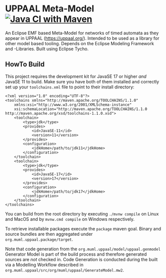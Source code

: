 # UPPAAL Meta-Model [![Java CI with Maven](https://github.com/uppaal-emf/uppaal-meta-model/actions/workflows/build.yml/badge.svg)](https://github.com/uppaal-emf/uppaal-meta-model/actions/workflows/build.yml)
An Eclipse EMF based Meta-Model for networks of timed automata as they appear in UPPAAL (https://uppaal.org/).
Intended to be used as a library for other model based tooling.
Depends on the Eclipse Modeling Framework and -Libraries. Built using Eclipse Tycho.

## HowTo Build
This project requires the development kit for JavaSE 17 or higher *and* JavaSE 11 to build.
Make sure you have both of them installed and correctly set up your `toolchains.xml` file
to point to their install directory:
```
<?xml version="1.0" encoding="UTF-8"?>
<toolchains xmlns="http://maven.apache.org/TOOLCHAINS/1.1.0"
	xmlns:xsi="http://www.w3.org/2001/XMLSchema-instance"
	xsi:schemaLocation="http://maven.apache.org/TOOLCHAINS/1.1.0 http://maven.apache.org/xsd/toolchains-1.1.0.xsd">
	<toolchain>
		<type>jdk</type>
		<provides>
			<id>JavaSE-11</id>
			<version>11</version>
		</provides>
		<configuration>
			<jdkHome>/path/to/jdk11</jdkHome>
		</configuration>
	</toolchain>
	<toolchain>
		<type>jdk</type>
		<provides>
			<id>JavaSE-17</id>
			<version>17</version>
		</provides>
		<configuration>
			<jdkHome>/path/to/jdk17</jdkHome>
		</configuration>
	</toolchain>
</toolchains>
```

You can build from the root directory by executing `./mvnw compile` on Linux and
MacOS and by `mvnw.cmd compile` on Windows respectively.

To retrieve installable packages execute the `package` maven goal.
Binary and source bundles are then aggregated under `org.muml.uppaal.package/target`.

Note that code generation from the `org.muml.uppaal/model/uppaal.genmodel` Generator Model
is part of the build process and therefore generated sources are *not* checked in.
Code Generation is conducted during the built via a Modelling Workflow described in
`org.muml.uppaal/src/org/muml/uppaal/GenerateModel.mw2`. 
